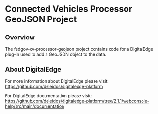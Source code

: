 # Connected Vehicles Processor GeoJSON Project

## Overview

The fedgov-cv-processor-geojson project contains code for a DigitalEdge plug-in used to add a GeoJSON object to the data.

## About DigitalEdge

For more information about DigitalEdge please visit:
<https://github.com/deleidos/digitaledge-platform>

For DigitalEdge documentation please visit: 
<https://github.com/deleidos/digitaledge-platform/tree/2.1.1/webconsole-help/src/main/documentation>